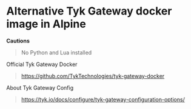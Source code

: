 # Alternative Tyk Gateway docker image in Alpine

**Cautions**
> No Python and Lua installed

Official Tyk Gateway Docker
> https://github.com/TykTechnologies/tyk-gateway-docker

About Tyk Gateway Config
> https://tyk.io/docs/configure/tyk-gateway-configuration-options/

